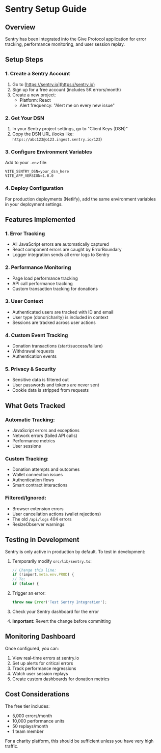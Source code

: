 # Sentry Setup Guide

## Overview
Sentry has been integrated into the Give Protocol application for error tracking, performance monitoring, and user session replay.

## Setup Steps

### 1. Create a Sentry Account
1. Go to [https://sentry.io](https://sentry.io)
2. Sign up for a free account (includes 5K errors/month)
3. Create a new project:
   - Platform: React
   - Alert frequency: "Alert me on every new issue"

### 2. Get Your DSN
1. In your Sentry project settings, go to "Client Keys (DSN)"
2. Copy the DSN URL (looks like: `https://abc123@o123.ingest.sentry.io/123`)

### 3. Configure Environment Variables
Add to your `.env` file:
```env
VITE_SENTRY_DSN=your_dsn_here
VITE_APP_VERSION=1.0.0
```

### 4. Deploy Configuration
For production deployments (Netlify), add the same environment variables in your deployment settings.

## Features Implemented

### 1. Error Tracking
- All JavaScript errors are automatically captured
- React component errors are caught by ErrorBoundary
- Logger integration sends all error logs to Sentry

### 2. Performance Monitoring
- Page load performance tracking
- API call performance tracking
- Custom transaction tracking for donations

### 3. User Context
- Authenticated users are tracked with ID and email
- User type (donor/charity) is included in context
- Sessions are tracked across user actions

### 4. Custom Event Tracking
- Donation transactions (start/success/failure)
- Withdrawal requests
- Authentication events

### 5. Privacy & Security
- Sensitive data is filtered out
- User passwords and tokens are never sent
- Cookie data is stripped from requests

## What Gets Tracked

### Automatic Tracking:
- JavaScript errors and exceptions
- Network errors (failed API calls)
- Performance metrics
- User sessions

### Custom Tracking:
- Donation attempts and outcomes
- Wallet connection issues
- Authentication flows
- Smart contract interactions

### Filtered/Ignored:
- Browser extension errors
- User cancellation actions (wallet rejections)
- The old `/api/logs` 404 errors
- ResizeObserver warnings

## Testing in Development

Sentry is only active in production by default. To test in development:

1. Temporarily modify `src/lib/sentry.ts`:
   ```ts
   // Change this line:
   if (!import.meta.env.PROD) {
   // To:
   if (false) {
   ```

2. Trigger an error:
   ```ts
   throw new Error('Test Sentry Integration');
   ```

3. Check your Sentry dashboard for the error

4. **Important**: Revert the change before committing

## Monitoring Dashboard

Once configured, you can:
1. View real-time errors at sentry.io
2. Set up alerts for critical errors
3. Track performance regressions
4. Watch user session replays
5. Create custom dashboards for donation metrics

## Cost Considerations

The free tier includes:
- 5,000 errors/month
- 10,000 performance units
- 50 replays/month
- 1 team member

For a charity platform, this should be sufficient unless you have very high traffic.